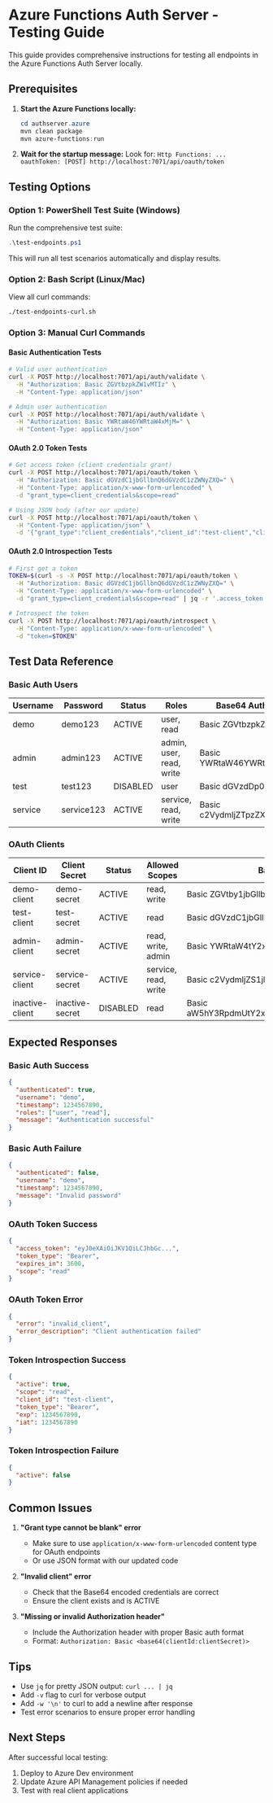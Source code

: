 # Azure Functions Auth Server - Testing Guide

This guide provides comprehensive instructions for testing all endpoints in the Azure Functions Auth Server locally.

## Prerequisites

1. **Start the Azure Functions locally:**
   ```powershell
   cd authserver.azure
   mvn clean package
   mvn azure-functions:run
   ```

2. **Wait for the startup message:**
   Look for: `Http Functions: ... oauthToken: [POST] http://localhost:7071/api/oauth/token`

## Testing Options

### Option 1: PowerShell Test Suite (Windows)

Run the comprehensive test suite:
```powershell
.\test-endpoints.ps1
```

This will run all test scenarios automatically and display results.

### Option 2: Bash Script (Linux/Mac)

View all curl commands:
```bash
./test-endpoints-curl.sh
```

### Option 3: Manual Curl Commands

#### Basic Authentication Tests

```bash
# Valid user authentication
curl -X POST http://localhost:7071/api/auth/validate \
  -H "Authorization: Basic ZGVtbzpkZW1vMTIz" \
  -H "Content-Type: application/json"

# Admin user authentication  
curl -X POST http://localhost:7071/api/auth/validate \
  -H "Authorization: Basic YWRtaW46YWRtaW4xMjM=" \
  -H "Content-Type: application/json"
```

#### OAuth 2.0 Token Tests

```bash
# Get access token (client credentials grant)
curl -X POST http://localhost:7071/api/oauth/token \
  -H "Authorization: Basic dGVzdC1jbGllbnQ6dGVzdC1zZWNyZXQ=" \
  -H "Content-Type: application/x-www-form-urlencoded" \
  -d "grant_type=client_credentials&scope=read"

# Using JSON body (after our update)
curl -X POST http://localhost:7071/api/oauth/token \
  -H "Content-Type: application/json" \
  -d '{"grant_type":"client_credentials","client_id":"test-client","client_secret":"test-secret","scope":"read"}'
```

#### OAuth 2.0 Introspection Tests

```bash
# First get a token
TOKEN=$(curl -s -X POST http://localhost:7071/api/oauth/token \
  -H "Authorization: Basic dGVzdC1jbGllbnQ6dGVzdC1zZWNyZXQ=" \
  -H "Content-Type: application/x-www-form-urlencoded" \
  -d "grant_type=client_credentials&scope=read" | jq -r '.access_token')

# Introspect the token
curl -X POST http://localhost:7071/api/oauth/introspect \
  -H "Content-Type: application/x-www-form-urlencoded" \
  -d "token=$TOKEN"
```

## Test Data Reference

### Basic Auth Users

| Username | Password    | Status   | Roles                      | Base64 Auth Header           |
|----------|-------------|----------|----------------------------|------------------------------|
| demo     | demo123     | ACTIVE   | user, read                 | Basic ZGVtbzpkZW1vMTIz      |
| admin    | admin123    | ACTIVE   | admin, user, read, write   | Basic YWRtaW46YWRtaW4xMjM=  |
| test     | test123     | DISABLED | user                       | Basic dGVzdDp0ZXN0MTIz      |
| service  | service123  | ACTIVE   | service, read, write       | Basic c2VydmljZTpzZXJ2aWNlMTIz |

### OAuth Clients

| Client ID        | Client Secret    | Status   | Allowed Scopes         | Base64 Auth Header                            |
|------------------|------------------|----------|------------------------|-----------------------------------------------|
| demo-client      | demo-secret      | ACTIVE   | read, write            | Basic ZGVtby1jbGllbnQ6ZGVtby1zZWNyZXQ=      |
| test-client      | test-secret      | ACTIVE   | read                   | Basic dGVzdC1jbGllbnQ6dGVzdC1zZWNyZXQ=      |
| admin-client     | admin-secret     | ACTIVE   | read, write, admin     | Basic YWRtaW4tY2xpZW50OmFkbWluLXNlY3JldA==  |
| service-client   | service-secret   | ACTIVE   | service, read, write   | Basic c2VydmljZS1jbGllbnQ6c2VydmljZS1zZWNyZXQ= |
| inactive-client  | inactive-secret  | DISABLED | read                   | Basic aW5hY3RpdmUtY2xpZW50OmluYWN0aXZlLXNlY3JldA== |

## Expected Responses

### Basic Auth Success
```json
{
  "authenticated": true,
  "username": "demo",
  "timestamp": 1234567890,
  "roles": ["user", "read"],
  "message": "Authentication successful"
}
```

### Basic Auth Failure
```json
{
  "authenticated": false,
  "username": "demo",
  "timestamp": 1234567890,
  "message": "Invalid password"
}
```

### OAuth Token Success
```json
{
  "access_token": "eyJ0eXAiOiJKV1QiLCJhbGc...",
  "token_type": "Bearer",
  "expires_in": 3600,
  "scope": "read"
}
```

### OAuth Token Error
```json
{
  "error": "invalid_client",
  "error_description": "Client authentication failed"
}
```

### Token Introspection Success
```json
{
  "active": true,
  "scope": "read",
  "client_id": "test-client",
  "token_type": "Bearer",
  "exp": 1234567890,
  "iat": 1234567890
}
```

### Token Introspection Failure
```json
{
  "active": false
}
```

## Common Issues

1. **"Grant type cannot be blank" error**
   - Make sure to use `application/x-www-form-urlencoded` content type for OAuth endpoints
   - Or use JSON format with our updated code

2. **"Invalid client" error**
   - Check that the Base64 encoded credentials are correct
   - Ensure the client exists and is ACTIVE

3. **"Missing or invalid Authorization header"**
   - Include the Authorization header with proper Basic auth format
   - Format: `Authorization: Basic <base64(clientId:clientSecret)>`

## Tips

- Use `jq` for pretty JSON output: `curl ... | jq`
- Add `-v` flag to curl for verbose output
- Add `-w '\n'` to curl to add a newline after response
- Test error scenarios to ensure proper error handling

## Next Steps

After successful local testing:
1. Deploy to Azure Dev environment
2. Update Azure API Management policies if needed
3. Test with real client applications 